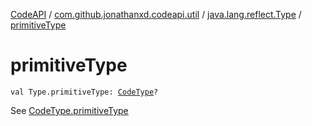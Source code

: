 [CodeAPI](../../index.md) / [com.github.jonathanxd.codeapi.util](../index.md) / [java.lang.reflect.Type](index.md) / [primitiveType](.)

# primitiveType

`val Type.primitiveType: `[`CodeType`](../../com.github.jonathanxd.codeapi.type/-code-type/index.md)`?`

See [CodeType.primitiveType](../../com.github.jonathanxd.codeapi.type/-code-type/primitive-type.md)

